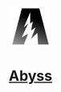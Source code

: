 <p align="center">
<a href="#" target="_blank" rel="noopener noreferrer">
  <img width="80" src="https://github.com/deskbtm-abyss/abyss/blob/main/app/src-tauri/icons/128x128.png?raw=true" alt="Nawb" /></a>
  <a href="#" target="_blank" rel="noopener noreferrer">
    <h1 align="center">Abyss</h1>
  </a>
</p>
